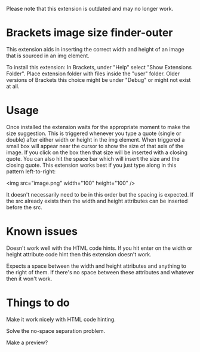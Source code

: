 Please note that this extension is outdated and may no longer work.

Brackets image size finder-outer
===
This extension aids in inserting the correct width and height of an image that is sourced in an img element.

To install this extension:
In Brackets, under "Help" select "Show Extensions Folder". Place extension folder with files inside the "user" folder.
Older versions of Brackets this choice might be under "Debug" or might not exist at all.

Usage
=====
Once installed the extension waits for the appropriate moment to make the size suggestion. This is triggered whenever you type a quote (single or double) after either width or height in the img element. When triggered a small box will appear near the cursor to show the size of that axis of the image. If you click on the box then that size will be inserted with a closing quote. You can also hit the space bar which will insert the size and the closing quote.
This extension works best if you just type along in this pattern left-to-right:

&lt;img src="image.png" width="100" height="100" /&gt;

It doesn't necessarily need to be in this order but the spacing is expected. If the src already exists then the width and height attributes can be inserted before the src.


Known issues
=====
Doesn't work well with the HTML code hints. If you hit enter on the width or height attribute code hint then this extension doesn't work.

Expects a space between the width and height attributes and anything to the right of them. If there's no space between these attributes and whatever then it won't work.


Things to do
=====
Make it work nicely with HTML code hinting.

Solve the no-space separation problem.

Make a preview?
